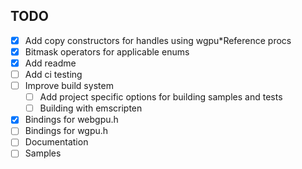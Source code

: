 ## TODO

- [x] Add copy constructors for handles using wgpu*Reference procs
- [x] Bitmask operators for applicable enums
- [x] Add readme
- [ ] Add ci testing
- [ ] Improve build system
    - [ ] Add project specific options for building samples and tests
    - [ ] Building with emscripten
- [x] Bindings for webgpu.h
- [ ] Bindings for wgpu.h
- [ ] Documentation
- [ ] Samples
